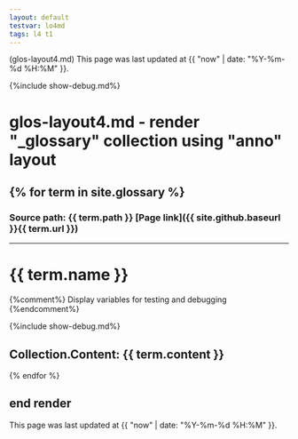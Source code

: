 ```yaml
---
layout: default
testvar: lo4md
tags: l4 t1
---
```

(glos-layout4.md) This page was last updated at {{ "now" | date: "%Y-%m-%d %H:%M" }}.

{%include show-debug.md%}

# glos-layout4.md - render "_glossary" collection using "anno" layout

{% for term in site.glossary %}
---
### Source path: {{ term.path }} [Page link]({{ site.github.baseurl }}{{ term.url }})
---
# {{ term.name }}

{%comment%}
  Display variables for testing and debugging
{%endcomment%}

{%include show-debug.md%}

Collection.Content:
{{ term.content }}
---
{% endfor %}

## end render

This page was last updated at {{ "now" | date: "%Y-%m-%d %H:%M" }}.
